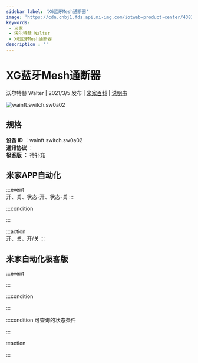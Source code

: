 ```yaml
---
sidebar_label: 'XG蓝牙Mesh通断器'
image: 'https://cdn.cnbj1.fds.api.mi-img.com/iotweb-product-center/43838df2b147296c8ee603e37ca56be7_通断器瑞昱版本168168-v2.png?GalaxyAccessKeyId=AKVGLQWBOVIRQ3XLEW&Expires=9223372036854775807&Signature=6B4XRQyiQtX35U+poyqQomn+qyE='
keywords: 
 - 米家
 - 沃尔特赫 Walter
 - XG蓝牙Mesh通断器
description : ''
---
```

# XG蓝牙Mesh通断器

沃尔特赫 Walter | 2021/3/5 发布 | [米家百科](https://home.mi.com/webapp/content/baike/product/index.html?model=wainft.switch.sw0a02) | [说明书](https://home.mi.com/views/introduction.html?model=wainft.switch.sw0a02&region=cn)

![wainft.switch.sw0a02](https://cdn.cnbj1.fds.api.mi-img.com/iotweb-product-center/43838df2b147296c8ee603e37ca56be7_通断器瑞昱版本168168-v2.png?GalaxyAccessKeyId=AKVGLQWBOVIRQ3XLEW&Expires=9223372036854775807&Signature=6B4XRQyiQtX35U+poyqQomn+qyE=)

## 规格  
> 
**设备 ID** ：wainft.switch.sw0a02  
**通讯协议** ：  
**极客版**  ： 待补充 


## 米家APP自动化  

:::event  
开、关、状态-开、状态-关
:::

:::condition  

:::

:::action   
开、关、开/关
:::

## 米家自动化极客版  

:::event  

:::

:::condition  

:::

:::condition 可查询的状态条件  

:::

:::action  

:::

        
